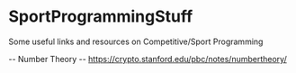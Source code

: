 # SportProgrammingStuff
Some useful links and resources on Competitive/Sport Programming

-- Number Theory --
https://crypto.stanford.edu/pbc/notes/numbertheory/

